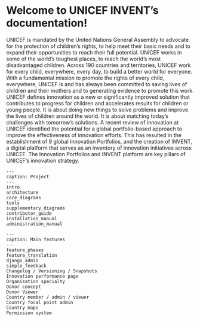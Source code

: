 # Welcome to UNICEF INVENT’s documentation!
UNICEF is mandated by the United Nations General Assembly to advocate for the protection of children’s rights, to help meet their basic needs and to expand their opportunities to reach their full potential. UNICEF works in some of the world’s toughest places, to reach the world’s most disadvantaged children. Across 190 countries and territories, UNICEF work for every child, everywhere, every day, to build a better world for everyone. With a fundamental mission to promote the rights of every child, everywhere, UNICEF is and has always been committed to saving lives of children and their mothers and to generating evidence to promote this work. UNICEF defines innovation as a new or significantly improved solution that contributes to progress for children and accelerates results for children or young people. It is about doing new things to solve problems and improve the lives of children around the world. It is about matching today’s challenges with tomorrow’s solutions. A recent review of innovation at UNICEF identified the potential for a global portfolio-based approach to improve the effectiveness of innovation efforts. This has resulted in the establishment of 9 global Innovation Portfolios, and the creation of INVENT, a digital platform that serves as an inventory of innovation initiatives across UNICEF. The Innovation Portfolios and INVENT platform are key pillars of UNICEF’s innovation strategy.

```{toctree}
---
caption: Project
---
intro
architecture
core_diagrams
tools
supplementary_diagrams
contributor_guide
installation_manual
administration_manual
```

```{toctree}
---
caption: Main features
---
feature_phases
feature_translation
django_admin
simple_feedback
Changelog / Versioning / Snapshots
Innovation performance page
Organisation specialty
Donor concept
Donor Viewer
Country member / admin / viewer
Country focal point admin
Country maps
Permission system
```

